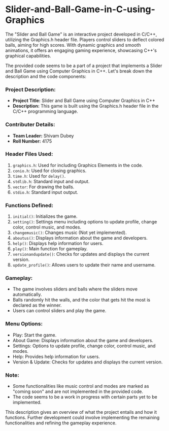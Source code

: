 # Slider-and-Ball-Game-in-C-using-Graphics
The "Slider and Ball Game" is an interactive project developed in C/C++, utilizing the Graphics.h header file. Players control sliders to deflect colored balls, aiming for high scores. With dynamic graphics and smooth animations, it offers an engaging gaming experience, showcasing C++'s graphical capabilities.


The provided code seems to be a part of a project that implements a Slider and Ball Game using Computer Graphics in C++. Let's break down the description and the code components:

### Project Description:
- **Project Title:** Slider and Ball Game using Computer Graphics in C++
- **Description:** This game is built using the Graphics.h header file in the C/C++ programming language.

### Contributer Details:
- **Team Leader:** Shivam Dubey
- **Roll Number:** 4175

### Header Files Used:
1. `graphics.h`: Used for including Graphics Elements in the code.
2. `conio.h`: Used for closing graphics.
3. `time.h`: Used for `delay()`.
4. `stdlib.h`: Standard input and output.
5. `vector`: For drawing the balls.
6. `stdio.h`: Standard input output.

### Functions Defined:
1. `initial()`: Initializes the game.
2. `setting()`: Settings menu including options to update profile, change color, control music, and modes.
3. `changemusic()`: Changes music (Not yet implemented).
4. `aboutus()`: Displays information about the game and developers.
5. `help()`: Displays help information for users.
6. `play()`: Main function for gameplay.
7. `versionandupdate()`: Checks for updates and displays the current version.
8. `update_profile()`: Allows users to update their name and username.

### Gameplay:
- The game involves sliders and balls where the sliders move automatically.
- Balls randomly hit the walls, and the color that gets hit the most is declared as the winner.
- Users can control sliders and play the game.

### Menu Options:
- Play: Start the game.
- About Game: Displays information about the game and developers.
- Settings: Options to update profile, change color, control music, and modes.
- Help: Provides help information for users.
- Version & Update: Checks for updates and displays the current version.

### Note:
- Some functionalities like music control and modes are marked as "coming soon" and are not implemented in the provided code.
- The code seems to be a work in progress with certain parts yet to be implemented.

This description gives an overview of what the project entails and how it functions. Further development could involve implementing the remaining functionalities and refining the gameplay experience.
